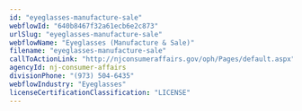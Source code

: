 ```yaml
---
id: "eyeglasses-manufacture-sale"
webflowId: "640b8467f32a61ecb6e2c873"
urlSlug: "eyeglasses-manufacture-sale"
webflowName: "Eyeglasses (Manufacture & Sale)"
filename: "eyeglasses-manufacture-sale"
callToActionLink: "http://njconsumeraffairs.gov/oph/Pages/default.aspx"
agencyId: nj-consumer-affairs
divisionPhone: "(973) 504-6435"
webflowIndustry: "Eyeglasses"
licenseCertificationClassification: "LICENSE"
---
```


